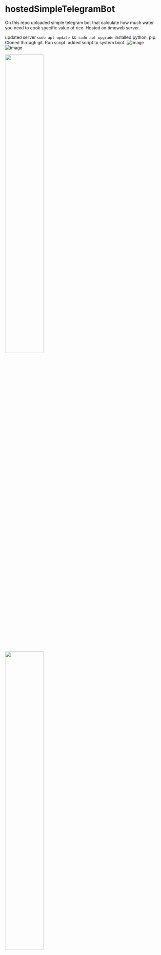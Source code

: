 # hostedSimpleTelegramBot
On this repo uploaded simple telegram bot that calculate how much water you need to cook specific value of rice. Hosted on timeweb server.

updated server ```sudo apt update && sudo apt upgrade```
installed python, pip. Cloned through git. Run script.
added script to system boot.
![image](https://github.com/user-attachments/assets/20a7991d-722d-489a-9aa1-7ea2ac65bac4)
![image](https://github.com/user-attachments/assets/918baa60-ec5b-4536-a2ce-66efc67d6914)
<p float="left">
  <img src="https://github.com/user-attachments/assets/20a7991d-722d-489a-9aa1-7ea2ac65bac4" width="50%" />
  <img src="https://github.com/user-attachments/assets/918baa60-ec5b-4536-a2ce-66efc67d6914" width="50%" />
</p>

